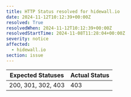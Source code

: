 ```yaml
---
title: HTTP Status resolved for hidewall.io
date: 2024-11-12T10:12:39+00:00Z
resolved: True
resolvedWhen: 2024-11-12T10:12:39+00:00Z
resolvedStartTime: 2024-11-08T11:28:04+00:00Z
severity: notice
affected:
  - hidewall.io
section: issue
---
```


| Expected Statuses | Actual Status  |
|-------------------|----------------|
| 200, 301, 302, 403 | 403 |
